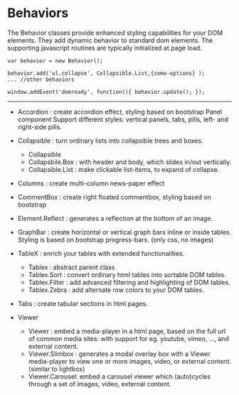 Behaviors
==============

The Behavior classes provide enhanced styling capabilities for your DOM elements.
They add dynamic behavior to standard dom elements.
The supporting javascript routines are typically initialized at page load.

	var behavior = new Behavior();

	behavior.add('ul.collapse', Collapsible.List,{some-options} );
	... //other behaviors

	window.addEvent('domready', function(){ behavior.update(); });

----

- Accordion : create accordion effect, styling based on bootstrap Panel component
    Support different styles: vertical panels, tabs, pills, 
    left- and right-side pills.

- Collapsible : turn ordinary lists into collapsible trees and boxes.
	- Collapsible
	- Collapsbile.Box : with header and body, which slides in/out vertically.
	- Collapsible.List : make clickable list-items, to expand of collapse.

- Columns : create multi-column news-paper effect 

- CommentBox : create right floated commentbox, styling based on bootstrap

- Element.Reflect : generates a reflection at the bottom of an image.

- GraphBar : create horizontal or vertical graph bars inline or inside tables.
      Styling is based on bootstrap progress-bars. (only css, no images)

- TableX : enrich your tables with extended functionalities.
	- Tablex : abstract parent class
	- Tablex.Sort : convert ordinary html tables into sortable DOM tables.
	- Tablex.Filter : add advanced filtering and highlighting of DOM tables.
	- Tablex.Zebra : add alternate row colors to your DOM tables.

- Tabs : create tabular sections in html pages.

- Viewer
	- Viewer : embed a media-player in a html page, based on the full url of common
		media sites: with support for eg. youtube, vimeo, ..., and external content.
	- Viewer.Slimbox : generates a modal overlay box with a Viewer media-player 
	    to view one or more images, video, or external content. (similar to lightbox)
	- Viewer.Carousel: embed a carousel viewer which (auto)cycles through
	    a set of images, video, external content.

